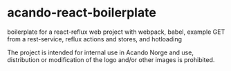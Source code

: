 # acando-react-boilerplate
boilerplate for a react-reflux web project with webpack, babel, example GET from a rest-service, reflux actions and stores, and hotloading

The project is intended for internal use in Acando Norge and use, distribution or modification of the logo and/or other images is prohibited.
